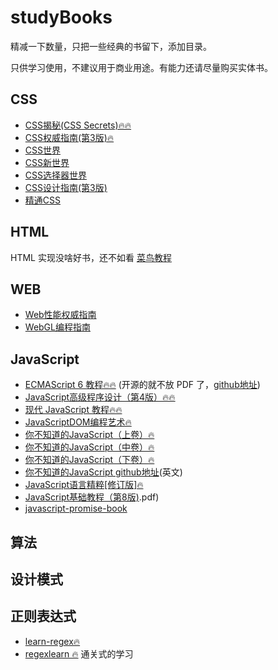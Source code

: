 # studyBooks
精减一下数量，只把一些经典的书留下，添加目录。

只供学习使用，不建议用于商业用途。有能力还请尽量购买实体书。
  
## CSS
- [CSS揭秘(CSS Secrets)🔥🔥](./CSS/CSS揭秘.pdf)  
- [CSS权威指南(第3版)🔥](./CSS/CSS权威指南（第3版）.pdf)
- [CSS世界](./CSS/CSS世界.pdf)
- [CSS新世界](./CSS/CSS新世界.pdf)
- [CSS选择器世界](./CSS/CSS选择器世界.pdf)
- [CSS设计指南(第3版)](./CSS/CSS设计指南（第3版）.pdf)
- [精通CSS](./CSS/精通CSS.pdf)

## HTML

HTML 实现没啥好书，还不如看 [菜鸟教程](https://www.runoob.com/html/html-tutorial.html)

## WEB
- [Web性能权威指南](./WEB/Web性能权威指南.pdf)
- [WebGL编程指南](./WEB/WebGL编程指南.pdf)

## JavaScript
- [ECMAScript 6 教程🔥🔥](https://wangdoc.com/es6/) (开源的就不放 PDF 了，[github地址](https://github.com/ruanyf/es6tutorial))
- [JavaScript高级程序设计（第4版）🔥🔥](./JavaScript/JavaScript高级程序设计（第4版）.pdf)
- [现代 JavaScript 教程🔥🔥](https://zh.javascript.info/)
- [JavaScriptDOM编程艺术🔥](./JavaScript/JavaScriptDOM编程艺术.pdf)
- [你不知道的JavaScript（上卷）🔥](./JavaScript/你不知道的JavaScript（上卷）.pdf)
- [你不知道的JavaScript（中卷）🔥](./JavaScript/你不知道的JavaScript（上卷）.pdf)
- [你不知道的JavaScript（下卷）🔥](./JavaScript/你不知道的JavaScript（下卷）.pdf)
- [你不知道的JavaScript github地址](https://github.com/getify/You-Dont-Know-JS)(英文)
- [JavaScript语言精粹[修订版]🔥](./JavaScript/JavaScript语言精粹[修订版].pdf)
- [JavaScript基础教程（第8版)](./JavaScript/JavaScript基础教程（第8版).pdf)
- [javascript-promise-book](./JavaScript/javascript-promise-book.pdf)

## 算法

## 设计模式

## 正则表达式
- [learn-regex🔥](https://github.com/zhl1232/learn-regex)
- [regexlearn 🔥](https://regexlearn.com/zh-cn)  通关式的学习
